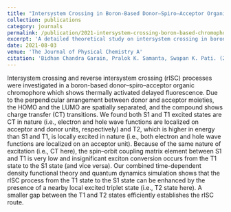```yaml
---
title: "Intersystem Crossing in Boron-Based Donor–Spiro–Acceptor Organic Chromophore: A Detailed Theoretical Study"
collection: publications
category: journals
permalink: /publication/2021-intersystem-crossing-boron-based-chromophore
excerpt: 'A detailed theoretical study on intersystem crossing in boron-based donor–spiro–acceptor organic chromophore.'
date: 2021-08-03
venue: 'The Journal of Physical Chemistry A'
citation: 'Bidhan Chandra Garain, Pralok K. Samanta, Swapan K. Pati. (2021). &quot;Intersystem Crossing in Boron-Based Donor–Spiro–Acceptor Organic Chromophore: A Detailed Theoretical Study.&quot; <i>The Journal of Physical Chemistry A</i>, 125(31), 6674-6680.'
---
```


Intersystem crossing and reverse intersystem crossing (rISC) processes were investigated in a boron-based donor–spiro–acceptor organic chromophore which shows thermally activated delayed fluorescence. Due to the perpendicular arrangement between donor and acceptor moieties, the HOMO and the LUMO are spatially separated, and the compound shows charge transfer (CT) transitions. We found both S1 and T1 excited states are CT in nature (i.e., electron and hole wave functions are localized on acceptor and donor units, respectively) and T2, which is higher in energy than S1 and T1, is locally excited in nature (i.e., both electron and hole wave functions are localized on an acceptor unit). Because of the same nature of excitation (i.e., CT here), the spin–orbit coupling matrix element between S1 and T1 is very low and insignificant exciton conversion occurs from the T1 state to the S1 state (and vice versa). Our combined time-dependent density functional theory and quantum dynamics simulation shows that the rISC process from the T1 state to the S1 state can be enhanced by the presence of a nearby local excited triplet state (i.e., T2 state here). A smaller gap between the T1 and T2 states efficiently establishes the rISC route.
